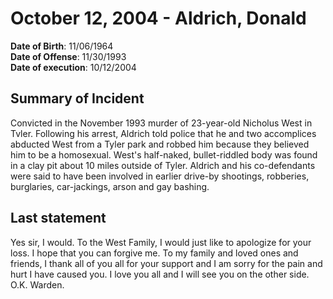 # October 12, 2004 - Aldrich, Donald

**Date of Birth**: 11/06/1964<br/>
**Date of Offense**: 11/30/1993<br/>
**Date of execution**: 10/12/2004<br/>

## Summary of Incident
Convicted in the November 1993 murder of 23-year-old Nicholus West in Tvler. Following his arrest, Aldrich told police that he and two accomplices abducted West from a Tyler park and robbed him because they believed him to be a homosexual. West's half-naked, bullet-riddled body was found in a clay pit about 10 miles outside of Tyler. Aldrich and his co-defendants were said to have been involved in earlier drive-by shootings, robberies, burglaries, car-jackings, arson and gay bashing.

## Last statement
Yes sir, I would. To the West Family, I would just like to apologize for your loss. I hope that you can forgive me. To my family and loved ones and friends, I thank all of you all for your support and I am sorry for the pain and hurt I have caused you. I love you all and I will see you on the other side. O.K. Warden.